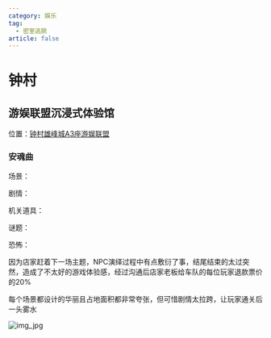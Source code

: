 ```yaml
---
category: 娱乐
tag:
  - 密室逃脱
article: false
---
```


# 钟村

## 游娱联盟沉浸式体验馆

<span class="icon iconfont icon-locate"></span> 位置：<a href="https://ditu.amap.com/place/B0G2AK3JQM" target="_blank">钟村雄峰城A3座游娱联盟</a>

### 安魂曲

<div><p>场景：<el-rate model-value="4" disabled /></p></div>

<div><p>剧情：<el-rate model-value="0.5" disabled /></p></div>

<div><p>机关道具：<el-rate model-value="2" disabled /></p></div>

<div><p>谜题：<el-rate model-value="2" disabled /></p></div>

<div><p>恐怖：<el-rate model-value="0" disabled /></p></div>

因为店家赶着下一场主题，NPC演绎过程中有点敷衍了事，结尾结束的太过突然，造成了不太好的游戏体验感，经过沟通后店家老板给车队的每位玩家退款票价的20%

每个场景都设计的华丽且占地面积都非常夸张，但可惜剧情太拉跨，让玩家通关后一头雾水

![img_jpg](https://img.sherry4869.com/Blog/life/play/guangzhou/RoomEscape/py/yylm/img.jpg)